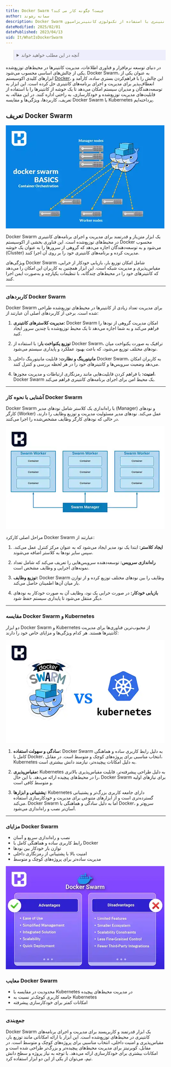 ```yaml
---
title: Docker Swarm چیست؟ چگونه کار می کند؟
author: سمانه رشوند
description: Docker Swarm یک ابزار برای مدیریت و اجرای برنامه‌های کانتینری با استفاده از تکنولوژی کانتینریزاسیون Docker است.
dateModified: 2025/02/01
datePublished: 2023/04/13
uid: It/WhatIsDockerSwarm
---
```

<blockquote style="background-color:#eeeefc; padding:0.5rem">
<details>
  <summary>آنچه در این مطلب خواهید خواند</summary>
  <ul>
    <li>تعریف Docker Swarm</li>
    <li>کاربردهای Docker Swarm</li>
    <li>آشنایی با نحوه کار Docker Swarm</li>
    <li>مقایسه Docker Swarm و Kubernetes</li>
    <li>مزایای Docker Swarm</li>
    <li>معایب Docker Swarm</li>
  </ul>
</details>
</blockquote>

در دنیای توسعه نرم‌افزار و فناوری اطلاعات، مدیریت کانتینرها در محیط‌های توزیع‌شده یکی از چالش‌های اساسی محسوب می‌شود. Docker Swarm، به عنوان یکی از ابزارهای کلیدی اکوسیستم <a href="https://www.hooshkar.com/Wiki/InformationTechnology/WhatIsDocker" target="_blank">Docker</a>، این چالش را با فراهم‌کردن بستری ساده، کارآمد و انعطاف‌پذیر برای مدیریت و اجرای برنامه‌های کانتینری حل کرده است. این ابزار به توسعه‌دهندگان و مدیران سیستم امکان می‌دهد تا یک خوشه از کانتینرها را با استفاده از قابلیت‌های مدیریت توزیع‌شده و خودکارسازی، به راحتی اداره کنند. در این مقاله، به تعریف، کاربردها، ویژگی‌ها و مقایسه Docker Swarm با Kubernetes پرداخته‌ایم.

## تعریف Docker Swarm

![تعریف Docker Swarm](./Images/WhatIsDockerSwarm.webp)

Docker Swarm یک ابزار متن‌باز و قدرتمند برای مدیریت و اجرای برنامه‌های کانتینری در محیط‌های توزیع‌شده است. این فناوری بخشی از اکوسیستم Docker محسوب می‌شود و به توسعه‌دهندگان اجازه می‌دهد که گروهی از سرورها را به عنوان یک خوشه (Cluster) مدیریت کرده و برنامه‌های کانتینری خود را بر روی آن اجرا کنند.

ویژگی‌های Docker Swarm شامل امکان توزیع بار، بازیابی خودکار از خرابی، مقیاس‌پذیری و مدیریت شبکه است. این ابزار همچنین به کاربران این امکان را می‌دهد که کانتینرهای خود را در محیط‌های چندگانه، با تنظیمات یکپارچه و به‌صورت ایمن اجرا کنند.

---

### کاربردهای Docker Swarm

Docker Swarm برای مدیریت تعداد زیادی از کانتینرها در محیط‌های توزیع‌شده طراحی شده است. برخی از کاربردهای اصلی آن عبارتند از:

1. **مدیریت کلاسترهای کانتینری:**
   Docker Swarm امکان مدیریت گروهی از نودها را فراهم می‌کند و به شما اجازه می‌دهد تا یک محیط توزیع‌شده با چندین سرور ایجاد کنید.

2. **توزیع یکنواخت بار:**
   با استفاده از Docker Swarm، ترافیک به صورت یکنواخت میان نودهای مختلف توزیع می‌شود، که باعث بهبود عملکرد و پایداری سیستم می‌شود.

3. **مانیتورینگ و نظارت:**
   قابلیت مانیتورینگ داخلی Docker Swarm، به کاربران امکان می‌دهد وضعیت سرویس‌ها و کانتینرهای خود را در هر لحظه بررسی و کنترل کنند.

4. **امنیت:**
   با فراهم کردن قابلیت‌هایی مانند رمزنگاری ارتباطات و مدیریت مجوزها، Docker Swarm یک محیط امن برای اجرای برنامه‌های کانتینری فراهم می‌کند.

---

### آشنایی با نحوه کار Docker Swarm

Docker Swarm با راه‌اندازی یک کلاستر شامل نودهای مدیر (Manager) و نودهای کارگر (Worker) عمل می‌کند. نودهای مدیر مسئولیت مدیریت و توزیع وظایف را دارند، در حالی که نودهای کارگر وظایف مشخص‌شده را اجرا می‌کنند. 

![آشنایی با نحوه کار Docker Swarm](./Images/HowDoesDockerSwarmWork.webp)

مراحل اصلی کارکرد Docker Swarm عبارتند از:

1. **ایجاد کلاستر:**
   ابتدا یک نود مدیر ایجاد می‌شود که به عنوان مرکز کنترل عمل می‌کند. سپس سایر نودها به کلاستر اضافه می‌شوند.

2. **راه‌اندازی سرویس:**
   توسعه‌دهنده سرویس‌هایی را تعریف می‌کند که شامل تعداد نمونه‌های اجرایی و وظایف مشخص است.

3. **توزیع وظایف:**
   Docker Swarm وظایف را بین نودهای مختلف توزیع کرده و از توازن بار میان آن‌ها اطمینان حاصل می‌کند.

4. **بازیابی خودکار:**
   در صورت خرابی یک نود، وظایف آن به صورت خودکار به نودهای دیگر منتقل می‌شود تا پایداری سیستم حفظ شود.

---

### مقایسه Docker Swarm و Kubernetes

دو ابزار Docker Swarm و Kubernetes از محبوب‌ترین فناوری‌ها برای مدیریت کانتینرها هستند. هر کدام ویژگی‌ها و مزایای خاص خود را دارند:

![مقایسه Docker Swarm و Kubernetes](./Images/DockerSwarmVsKubernetes.webp)

1. **سادگی و سهولت استفاده:**
   Docker Swarm به دلیل رابط کاربری ساده و هماهنگی کامل با Docker، انتخاب مناسبی برای پروژه‌های کوچک و متوسط است. در مقابل، Kubernetes به دلیل امکانات پیچیده‌تر، نیازمند دانش بیشتری است.

2. **مقیاس‌پذیری:**
   Kubernetes به دلیل طراحی پیشرفته‌تر، قابلیت مقیاس‌پذیری بالاتری را در محیط‌های پیچیده ارائه می‌دهد. با این حال، Docker Swarm برای نیازهای اولیه و متوسط کافی است.

3. **پشتیبانی و ابزارها:**
   Kubernetes دارای جامعه کاربری بزرگ‌تر و پشتیبانی گسترده‌تری است و از ابزارهای متنوعی برای مدیریت و خودکارسازی استفاده می‌کند. Docker Swarm اما به دلیل سادگی و هماهنگی با Docker، سریع‌تر و آسان‌تر نصب و راه‌اندازی می‌شود.

---

### مزایای Docker Swarm

- نصب و راه‌اندازی سریع و آسان
- رابط کاربری ساده و هماهنگی کامل با Docker
- توازن بار خودکار بین نودها
- امنیت بالا با پشتیبانی از رمزنگاری داخلی
- مدیریت ساده‌تر برای پروژه‌های کوچک و متوسط

![مزایا و معایب Docker Swarm](./Images/AdvantagesAndDisadvantagesOfDockerSwarm.webp)

### معایب Docker Swarm

- محدودیت در مقایسه با Kubernetes در مدیریت محیط‌های پیچیده
- جامعه کاربری کوچک‌تر نسبت به Kubernetes
- امکانات کمتر برای خودکارسازی پیشرفته

---

### جمع‌بندی

Docker Swarm یک ابزار قدرتمند و کاربرپسند برای مدیریت و اجرای برنامه‌های کانتینری در محیط‌های توزیع‌شده است. این ابزار با ارائه امکاناتی مانند توزیع بار، مقیاس‌پذیری و امنیت داخلی، انتخاب مناسبی برای پروژه‌های کوچک و  متوسط است. در مقابل، کوبرنیتز برای مدیریت محیط‌های پیچیده‌تر و بزرگ‌تر طراحی شده است و امکانات بیشتری برای خودکارسازی ارائه می‌دهد. با توجه به نیاز پروژه و سطح دانش تیم، می‌توان از یکی از این دو ابزار استفاده کرد.